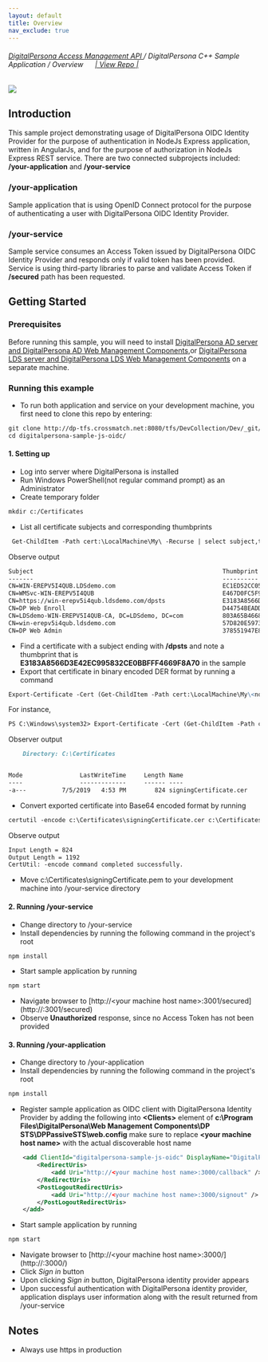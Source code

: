 ```yaml
---
layout: default
title: Overview
nav_exclude: true
---
```

###### [DigitalPersona Access Management API ](https://hidglobal.github.io/digitalpersona-access-management-api/)/ DigitalPersona C++ Sample Application / Overview&nbsp;&nbsp;&nbsp;&nbsp;&nbsp;&nbsp;[\| View Repo \|](https://github.com/hidglobal/digitalpersona-sample-cpp/)  

![](docs/assets/HID-DPAM-js-oidc-ample.png)    

## Introduction
This sample project demonstrating usage of DigitalPersona OIDC Identity Provider for the purpose of authentication in NodeJs Express application, written in AngularJs, and for the purpose of authorization in NodeJs Express REST service. There are two connected subprojects included: <b>/your-application</b> and <b>/your-service</b>

### /your-application
Sample application that is using OpenID Connect protocol for the purpose of authenticating a user with DigitalPersona OIDC Identity Provider.   

### /your-service
Sample service consumes an Access Token issued by DigitalPersona OIDC Identity Provider and responds only if valid token has been provided. Service is using third-party libraries to parse and validate Access Token if <b>/secured</b> path has been requested.   

## Getting Started
### Prerequisites
Before running this sample, you will need to install [DigitalPersona AD server and DigitalPersona AD Web Management Components](https://a3fcb69dc7037ab91b58f8ba-qnewmedia.netdna-ssl.com/wp-content/uploads/2019/05/DigitalPersona-AD-Administrator-Guide-3.pdf),or [DigitalPersona LDS server and DigitalPersona LDS Web Management Components](https://a3fcb69dc7037ab91b58f8ba-qnewmedia.netdna-ssl.com/wp-content/uploads/2019/05/DigitalPersona-LDS-Administrator-Guide-3.pdf) on a separate machine.

### Running this example
* To run both application and service on your development machine, you first need to clone this repo by entering:
```markdown
git clone http://dp-tfs.crossmatch.net:8080/tfs/DevCollection/Dev/_git/digitalpersona-sample-js-oidc
cd digitalpersona-sample-js-oidc/
```
#### 1. Setting up
* Log into server where DigitalPersona is installed
* Run Windows PowerShell(not regular command prompt) as an Administrator
* Create temporary folder
```markdown
mkdir c:/Certificates
```
* List all certificate subjects and corresponding thumbprints
```markdown
 Get-ChildItem -Path cert:\LocalMachine\My\ -Recurse | select subject,thumbprint
```
Observe output
```markdown
Subject                                                     Thumbprint
-------                                                     ----------
CN=WIN-EREPV5I4QUB.LDSdemo.com                              EC1ED52CC059E79E7217B970A63AC6638BF60415
CN=WMSvc-WIN-EREPV5I4QUB                                    E467D0FC5F90BB58E8738B6E5330773E8DD6505D
CN=https://win-erepv5i4qub.ldsdemo.com/dpsts                E3183A8566D3E42EC995832CE0BBFFF4669F8A70
CN=DP Web Enroll                                            D44754BEADDA86D9701CD3105E0A145CD250ACFF
CN=LDSdemo-WIN-EREPV5I4QUB-CA, DC=LDSdemo, DC=com           803A65B46685B6C14B87D995BA03B73CE6913157
CN=win-erepv5i4qub.ldsdemo.com                              57D820E59731D68E9191BC5F83A0E3D58A945AE1
CN=DP Web Admin                                             378551947E87A2EF98277E99B89657A3F13ECFD5
```
* Find a certificate with a subject ending with <b>/dpsts</b> and note a thumbprint that is <b>E3183A8566D3E42EC995832CE0BBFFF4669F8A70</b> in the sample
* Export that certificate in binary encoded DER format by running a command
```markdown
Export-Certificate -Cert (Get-ChildItem -Path cert:\LocalMachine\My\<noted thumbprint>) -Type CERT -FilePath c:\Certificates\signingCertificate.cer
```
For instance,
```markdown
PS C:\Windows\system32> Export-Certificate -Cert (Get-ChildItem -Path cert:\LocalMachine\My\E3183A8566D3E42EC995832CE0BBFFF4669F8A70) -Type CERT -FilePath c:\Certificates\signingCertificate.cer
```
Observer output
```markdown
    Directory: C:\Certificates


Mode                LastWriteTime     Length Name
----                -------------     ------ ----
-a---          7/5/2019   4:53 PM        824 signingCertificate.cer
```
* Convert exported certificate into Base64 encoded format by running
```markdown
certutil -encode c:\Certificates\signingCertificate.cer c:\Certificates\signingCertificate.pem
```
Observe output
```markdown
Input Length = 824
Output Length = 1192
CertUtil: -encode command completed successfully.
```
* Move c:\Certificates\signingCertificate.pem to your development machine into /your-service directory

#### 2. Running /your-service
* Change directory to /your-service
* Install dependencies by running the following command in the project's root
```markdown
npm install
```
* Start sample application by running
```markdown
npm start
```
* Navigate browser to [http://&lt;your machine host name&gt;:3001/secured](http://<your machine host name>:3001/secured)
* Observe <b>Unauthorized</b> response, since no Access Token has not been provided

#### 3. Running /your-application
* Change directory to /your-application
* Install dependencies by running the following command in the project's root
```markdown
npm install
```
* Register sample application as OIDC client with DigitalPersona Identity Provider by adding the following into <b>&lt;Clients&gt;</b> element of <b>c:\Program Files\DigitalPersona\Web Management Components\DP STS\DPPassiveSTS\web.config</b> make sure to replace <b>&lt;your machine host name&gt;</b> with the actual discoverable host name
```xml
    <add ClientId="digitalpersona-sample-js-oidc" DisplayName="DigitalPersona Sample Js Oidc" Secret="Ks8/V0rj592QVQ5hdT+7e1NbPLa7rlloDivSAR3shFA=" Flow="Implicit">
        <RedirectUris>
            <add Uri="http://<your machine host name>:3000/callback" />
        </RedirectUris>
        <PostLogoutRedirectUris>
            <add Uri="http://<your machine host name>:3000/signout" />
        </PostLogoutRedirectUris>
    </add>
```
* Start sample application by running
```markdown
npm start
```
* Navigate browser to [http://&lt;your machine host name&gt;:3000/](http://<your machine host name>:3000/)
* Click <i>Sign in</i> button
* Upon clicking <i>Sign in</i> button, DigitalPersona identity provider appears
* Upon successful authentication with DigitalPersona identity provider, application displays user information along with the result returned from /your-service


## Notes
* Always use https in production
